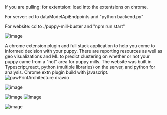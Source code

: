 If you are pulling:
for extentsion: load into the extentsions on chrome.

For server: cd to dataModelApiEndpoints and "python backend.py"

For website: cd to ./puppy-mill-buster and "npm run start"

![image](https://github.com/user-attachments/assets/086dc490-ff3f-4657-8f0b-301ce71b2839)

A chrome extension plugin and full stack application to help you come to informed decision with your puppy. There are reporting resources as well as geo visualizations and ML to predict clustering on whether or not your puppy came from a "hot" area for puppy mills. The website was built in Typescript,react, python (multiple libraries) on the server, and python for analysis. Chrome extn plugin build with javascript. 
![pawPrintArchitecture drawio](https://github.com/user-attachments/assets/54d11a6b-22b8-48fe-9f6a-c4a4a6bc9f8e)

![image](https://github.com/user-attachments/assets/819dce55-0ed3-4185-a2b4-5a0c85c134c3)


![image](https://github.com/user-attachments/assets/0a5a6314-d654-40e3-b97d-ad29d131132a)
![image](https://github.com/user-attachments/assets/5f7deff3-6633-4694-9dda-1d111c05f42c)

![image](https://github.com/user-attachments/assets/1b75054e-0d52-4efd-9d79-9bd58305fecb)

